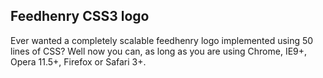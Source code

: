 Feedhenry CSS3 logo
-------------------

Ever wanted a completely scalable feedhenry logo implemented using 50 lines of CSS?
Well now you can, as long as you are using Chrome, IE9+, Opera 11.5+, Firefox or Safari 3+.